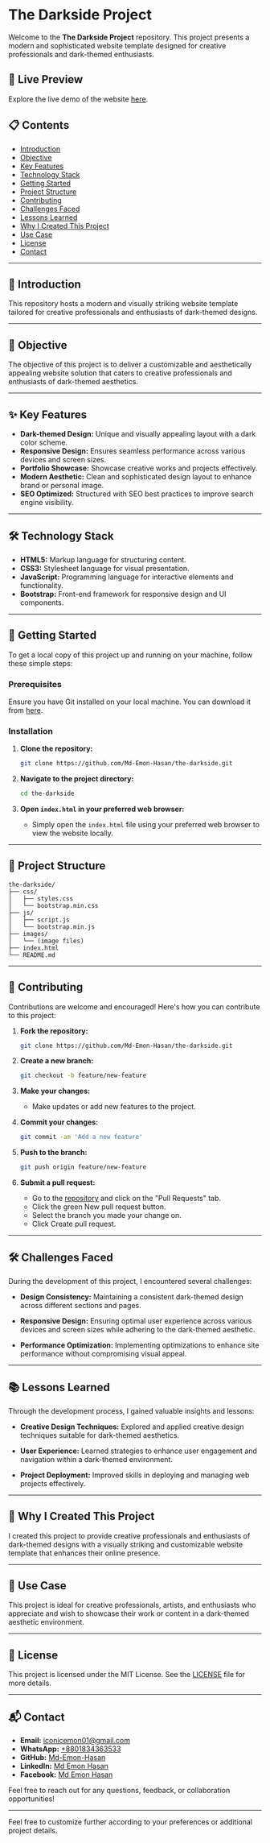 # The Darkside Project

Welcome to the **The Darkside Project** repository. This project presents a modern and sophisticated website template designed for creative professionals and dark-themed enthusiasts.

## 🌟 Live Preview

Explore the live demo of the website [here](https://md-emon-hasan.github.io/the-darkside/).

## 📋 Contents

- [Introduction](#introduction)
- [Objective](#objective)
- [Key Features](#key-features)
- [Technology Stack](#technology-stack)
- [Getting Started](#getting-started)
- [Project Structure](#project-structure)
- [Contributing](#contributing)
- [Challenges Faced](#challenges-faced)
- [Lessons Learned](#lessons-learned)
- [Why I Created This Project](#why-i-created-this-project)
- [Use Case](#use-case)
- [License](#license)
- [Contact](#contact)

---

## 📖 Introduction

This repository hosts a modern and visually striking website template tailored for creative professionals and enthusiasts of dark-themed designs.

---

## 🎯 Objective

The objective of this project is to deliver a customizable and aesthetically appealing website solution that caters to creative professionals and enthusiasts of dark-themed aesthetics.

---

## ✨ Key Features

- **Dark-themed Design:** Unique and visually appealing layout with a dark color scheme.
- **Responsive Design:** Ensures seamless performance across various devices and screen sizes.
- **Portfolio Showcase:** Showcase creative works and projects effectively.
- **Modern Aesthetic:** Clean and sophisticated design layout to enhance brand or personal image.
- **SEO Optimized:** Structured with SEO best practices to improve search engine visibility.

---

## 🛠️ Technology Stack

- **HTML5:** Markup language for structuring content.
- **CSS3:** Stylesheet language for visual presentation.
- **JavaScript:** Programming language for interactive elements and functionality.
- **Bootstrap:** Front-end framework for responsive design and UI components.

---

## 🚀 Getting Started

To get a local copy of this project up and running on your machine, follow these simple steps:

### Prerequisites

Ensure you have Git installed on your local machine. You can download it from [here](https://git-scm.com/).

### Installation

1. **Clone the repository:**

   ```bash
   git clone https://github.com/Md-Emon-Hasan/the-darkside.git
   ```

2. **Navigate to the project directory:**

   ```bash
   cd the-darkside
   ```

3. **Open `index.html` in your preferred web browser:**

   - Simply open the `index.html` file using your preferred web browser to view the website locally.

---

## 📁 Project Structure

```plaintext
the-darkside/
├── css/
│   ├── styles.css
│   └── bootstrap.min.css
├── js/
│   ├── script.js
│   └── bootstrap.min.js
├── images/
│   └── (image files)
├── index.html
└── README.md
```

---

## 🤝 Contributing

Contributions are welcome and encouraged! Here's how you can contribute to this project:

1. **Fork the repository:**
   ```bash
   git clone https://github.com/Md-Emon-Hasan/the-darkside.git
   ```

2. **Create a new branch:**
   ```bash
   git checkout -b feature/new-feature
   ```

3. **Make your changes:**
   - Make updates or add new features to the project.

4. **Commit your changes:**
   ```bash
   git commit -am 'Add a new feature'
   ```

5. **Push to the branch:**
   ```bash
   git push origin feature/new-feature
   ```

6. **Submit a pull request:**
   - Go to the [repository](https://github.com/Md-Emon-Hasan/the-darkside) and click on the "Pull Requests" tab.
   - Click the green New pull request button.
   - Select the branch you made your change on.
   - Click Create pull request.

---

## 🛠️ Challenges Faced

During the development of this project, I encountered several challenges:

- **Design Consistency:** Maintaining a consistent dark-themed design across different sections and pages.
  
- **Responsive Design:** Ensuring optimal user experience across various devices and screen sizes while adhering to the dark-themed aesthetic.

- **Performance Optimization:** Implementing optimizations to enhance site performance without compromising visual appeal.

---

## 📚 Lessons Learned

Through the development process, I gained valuable insights and lessons:

- **Creative Design Techniques:** Explored and applied creative design techniques suitable for dark-themed aesthetics.
  
- **User Experience:** Learned strategies to enhance user engagement and navigation within a dark-themed environment.

- **Project Deployment:** Improved skills in deploying and managing web projects effectively.

---

## 🌟 Why I Created This Project

I created this project to provide creative professionals and enthusiasts of dark-themed designs with a visually striking and customizable website template that enhances their online presence.

---

## 🎯 Use Case

This project is ideal for creative professionals, artists, and enthusiasts who appreciate and wish to showcase their work or content in a dark-themed aesthetic environment.

---

## 📜 License

This project is licensed under the MIT License. See the [LICENSE](LICENSE) file for more details.

---

## 📬 Contact

- **Email:** [iconicemon01@gmail.com](mailto:iconicemon01@gmail.com)
- **WhatsApp:** [+8801834363533](https://wa.me/8801834363533)
- **GitHub:** [Md-Emon-Hasan](https://github.com/Md-Emon-Hasan)
- **LinkedIn:** [Md Emon Hasan](https://www.linkedin.com/in/md-emon-hasan)
- **Facebook:** [Md Emon Hasan](https://www.facebook.com/mdemon.hasan2001/)

Feel free to reach out for any questions, feedback, or collaboration opportunities!

---

Feel free to customize further according to your preferences or additional project details.
